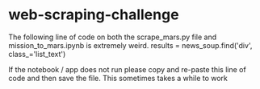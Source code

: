 # web-scraping-challenge

The following line of code on both the scrape_mars.py file and mission_to_mars.ipynb is extremely weird.
results = news_soup.find('div', class_='list_text')

If the notebook / app does not run please copy and re-paste this line of code and then save the file. This sometimes takes a while to work 
